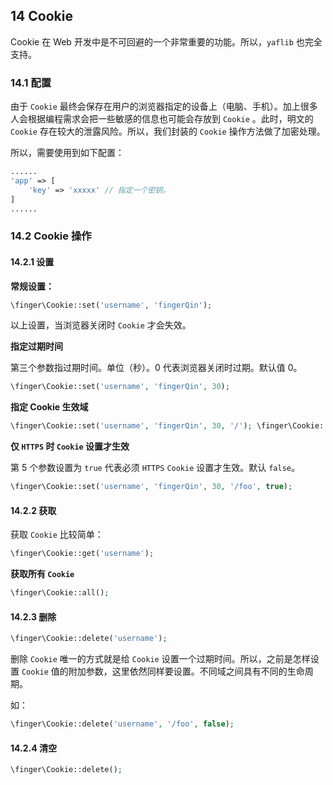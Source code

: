 ## 14 Cookie

Cookie 在 Web 开发中是不可回避的一个非常重要的功能。所以，`yaflib` 也完全支持。

### 14.1 配置

由于 `Cookie` 最终会保存在用户的浏览器指定的设备上（电脑、手机）。加上很多人会根据编程需求会把一些敏感的信息也可能会存放到 `Cookie` 。此时，明文的 `Cookie` 存在较大的泄露风险。所以，我们封装的 `Cookie` 操作方法做了加密处理。

所以，需要使用到如下配置：

```php
......
'app' => [
	'key' => 'xxxxx' // 指定一个密钥。
]
......
```

### 14.2 Cookie 操作

#### 14.2.1 设置

**常规设置：**

```php
\finger\Cookie::set('username', 'fingerQin');
```

以上设置，当浏览器关闭时 `Cookie` 才会失效。

**指定过期时间**

第三个参数指过期时间。单位（秒）。0 代表浏览器关闭时过期。默认值 0。

```php
\finger\Cookie::set('username', 'fingerQin', 30);
```

**指定 Cookie 生效域**

```php
\finger\Cookie::set('username', 'fingerQin', 30, '/'); \finger\Cookie::set('username', 'fingerQin', 30, '/foo');
```

**仅 `HTTPS` 时 `Cookie` 设置才生效**

第 5 个参数设置为 `true` 代表必须 `HTTPS` `Cookie` 设置才生效。默认 `false`。

```php
\finger\Cookie::set('username', 'fingerQin', 30, '/foo', true);
```

#### 14.2.2 获取

获取 `Cookie` 比较简单：

```php
\finger\Cookie::get('username');
```

**获取所有 `Cookie`**

```php
\finger\Cookie::all();
```

#### 14.2.3 删除

```php
\finger\Cookie::delete('username');
```

删除 `Cookie` 唯一的方式就是给 `Cookie` 设置一个过期时间。所以，之前是怎样设置 `Cookie` 值的附加参数，这里依然同样要设置。不同域之间具有不同的生命周期。

如：

```php
\finger\Cookie::delete('username', '/foo', false);
```

#### 14.2.4 清空

```php
\finger\Cookie::delete();
```









